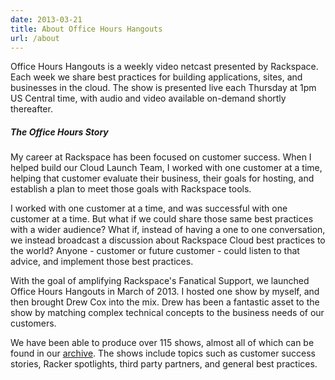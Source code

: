 ```yaml
---
date: 2013-03-21
title: About Office Hours Hangouts
url: /about
---
```


Office Hours Hangouts is a weekly video netcast presented by Rackspace. Each week we share best practices for building applications, sites, and businesses in the cloud. The show is presented live each Thursday at 1pm US Central time, with audio and video available on-demand shortly thereafter.

##### The Office Hours Story

My career at Rackspace has been focused on customer success. When I helped build our Cloud Launch Team, I worked with one customer at a time, helping that customer evaluate their business, their goals for hosting, and establish a plan to meet those goals with Rackspace tools.

I worked with one customer at a time, and was successful with one customer at a time. But what if we could share those same best practices with a wider audience? What if, instead of having a one to one conversation, we instead broadcast a discussion about Rackspace Cloud best practices to the world? Anyone - customer or future customer - could listen to that advice, and implement those best practices.

With the goal of amplifying Rackspace's Fanatical Support, we launched Office Hours Hangouts in March of 2013. I hosted one show by myself, and then brought Drew Cox into the mix. Drew has been a fantastic asset to the show by matching complex technical concepts to the business needs of our customers.

We have been able to produce over 115 shows, almost all of which can be found in our [archive](http://ohpodcast.com/archive). The shows include topics such as customer success stories, Racker spotlights, third party partners, and general best practices.
